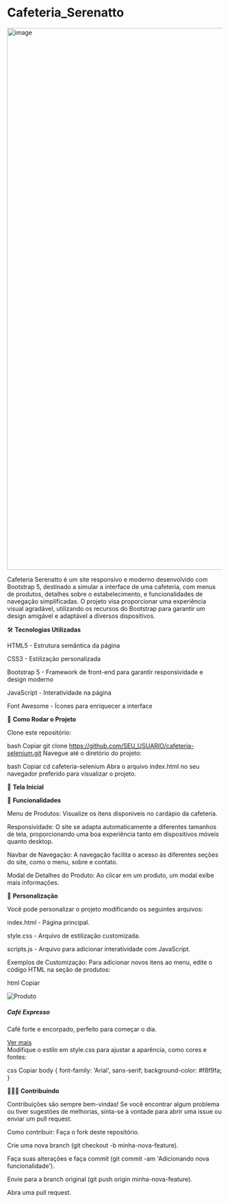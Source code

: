 # Cafeteria_Serenatto

<img width="1264" alt="image" src="https://github.com/user-attachments/assets/2252a560-3236-488e-9efe-ea79c82ba647" />


Cafeteria Serenatto é um site responsivo e moderno desenvolvido com Bootstrap 5, destinado a simular a interface de uma cafeteria, com menus de produtos, detalhes sobre o estabelecimento, e funcionalidades de navegação simplificadas. O projeto visa proporcionar uma experiência visual agradável, utilizando os recursos do Bootstrap para garantir um design amigável e adaptável a diversos dispositivos.



🛠 **Tecnologias Utilizadas**



HTML5 - Estrutura semântica da página

CSS3 - Estilização personalizada

Bootstrap 5 - Framework de front-end para garantir responsividade e design moderno

JavaScript - Interatividade na página

Font Awesome - Ícones para enriquecer a interface

🚀 **Como Rodar o Projeto**



Clone este repositório:

bash
Copiar
git clone https://github.com/SEU_USUARIO/cafeteria-selenium.git
Navegue até o diretório do projeto:

bash
Copiar
cd cafeteria-selenium
Abra o arquivo index.html no seu navegador preferido para visualizar o projeto.

📸 **Tela Inicial**



📑 **Funcionalidades**

Menu de Produtos: Visualize os itens disponíveis no cardápio da cafeteria.

Responsividade: O site se adapta automaticamente a diferentes tamanhos de tela, proporcionando uma boa experiência tanto em dispositivos móveis quanto desktop.

Navbar de Navegação: A navegação facilita o acesso às diferentes seções do site, como o menu, sobre e contato.

Modal de Detalhes do Produto: Ao clicar em um produto, um modal exibe mais informações.

🔧 **Personalização**

Você pode personalizar o projeto modificando os seguintes arquivos:

index.html - Página principal.

style.css - Arquivo de estilização customizada.

scripts.js - Arquivo para adicionar interatividade com JavaScript.

Exemplos de Customização:
Para adicionar novos itens ao menu, edite o código HTML na seção de produtos:

html
Copiar
<div class="col-md-4">
   <div class="card">
      <img src="imagem-produto.jpg" class="card-img-top" alt="Produto">
      <div class="card-body">
         <h5 class="card-title">Café Expresso</h5>
         <p class="card-text">Café forte e encorpado, perfeito para começar o dia.</p>
         <a href="#" class="btn btn-primary">Ver mais</a>
      </div>
   </div>
</div>
Modifique o estilo em style.css para ajustar a aparência, como cores e fontes:

css
Copiar
body {
   font-family: 'Arial', sans-serif;
   background-color: #f8f9fa;
}


🧑‍🤝‍🧑 **Contribuindo**



Contribuições são sempre bem-vindas! Se você encontrar algum problema ou tiver sugestões de melhorias, sinta-se à vontade para abrir uma issue ou enviar um pull request.

Como contribuir:
Faça o fork deste repositório.

Crie uma nova branch (git checkout -b minha-nova-feature).

Faça suas alterações e faça commit (git commit -am 'Adicionando nova funcionalidade').

Envie para a branch original (git push origin minha-nova-feature).

Abra uma pull request.





